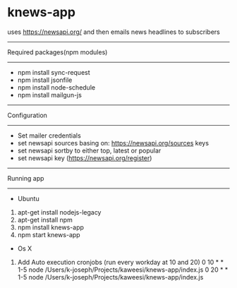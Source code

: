 knews-app
========================================
uses https://newsapi.org/ and then emails news headlines to subscribers


___________________
Required packages(npm modules)
___________________
- npm install sync-request
- npm install jsonfile
- npm install node-schedule
- npm install mailgun-js


___________________
Configuration
___________________
- Set mailer credentials
- set newsapi sources basing on: https://newsapi.org/sources keys
- set newsapi sortby to either top, latest or popular
- set newsapi key (https://newsapi.org/register)


___________________
Running app
___________________
- Ubuntu
 1. apt-get install nodejs-legacy
 2. apt-get install npm
 3. npm install knews-app
 4. npm start knews-app
 
- Os X
 1. Add Auto execution cronjobs (run every workday at 10 and 20)
    0 10 * * 1-5 node /Users/k-joseph/Projects/kaweesi/knews-app/index.js
	0 20 * * 1-5 node /Users/k-joseph/Projects/kaweesi/knews-app/index.js
